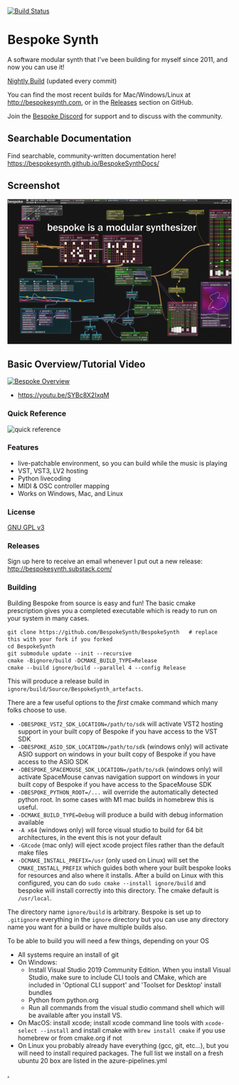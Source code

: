 [![Build Status](https://dev.azure.com/awwbees/BespokeSynth/_apis/build/status/BespokeSynth.BespokeSynth?branchName=main)](https://dev.azure.com/awwbees/BespokeSynth/_build/latest?definitionId=1&branchName=main)

# Bespoke Synth
A software modular synth that I've been building for myself since 2011, and now you can use it!

[Nightly Build](https://github.com/BespokeSynth/BespokeSynth/releases/tag/Nightly) (updated every commit)

You can find the most recent builds for Mac/Windows/Linux at http://bespokesynth.com, or in the [Releases](https://github.com/BespokeSynth/BespokeSynth/releases) section on GitHub.

Join the [Bespoke Discord](https://discord.gg/YdTMkvvpZZ) for support and to discuss with the community.

## Searchable Documentation
Find searchable, community-written documentation here! https://bespokesynth.github.io/BespokeSynthDocs/

## Screenshot
![screenshot](screenshot-1.png)

## Basic Overview/Tutorial Video
[![Bespoke Overview](https://img.youtube.com/vi/SYBc8X2IxqM/0.jpg)](https://www.youtube.com/watch?v=SYBc8X2IxqM)
* https://youtu.be/SYBc8X2IxqM

### Quick Reference
![quick reference](bespoke_quick_reference.png)

### Features
* live-patchable environment, so you can build while the music is playing
* VST, VST3, LV2 hosting
* Python livecoding
* MIDI & OSC controller mapping
* Works on Windows, Mac, and Linux

### License

[GNU GPL v3](LICENSE)

### Releases
Sign up here to receive an email whenever I put out a new release: http://bespokesynth.substack.com/

### Building

Building Bespoke from source is easy and fun! The basic cmake prescription gives you a completed
executable which is ready to run on your system in many cases.

```shell
git clone https://github.com/BespokeSynth/BespokeSynth   # replace this with your fork if you forked
cd BespokeSynth
git submodule update --init --recursive
cmake -Bignore/build -DCMAKE_BUILD_TYPE=Release
cmake --build ignore/build --parallel 4 --config Release
```

This will produce a release build in `ignore/build/Source/BespokeSynth_artefacts`.

There are a few useful options to the *first* cmake command which many folks choose to use.

* `-DBESPOKE_VST2_SDK_LOCATION=/path/to/sdk` will activate VST2 hosting support in your built 
copy of Bespoke if you have access to the VST SDK
* `-DBESPOKE_ASIO_SDK_LOCATION=/path/to/sdk` (windows only) will activate ASIO support on windows in your built copy of Bespoke if you have access to the ASIO SDK
* `-DBESPOKE_SPACEMOUSE_SDK_LOCATION=/path/to/sdk` (windows only) will activate SpaceMouse canvas navigation support on windows in your built copy of Bespoke if you have access to the SpaceMouse SDK
* `-DBESPOKE_PYTHON_ROOT=/...` will override the automatically detected python root. In some cases with M1 mac builds in homebrew this is useful.
* `-DCMAKE_BUILD_TYPE=Debug` will produce a build with debug information available
* `-A x64` (windows only) will force visual studio to build for 64 bit architectures, in the event this is not your default
* `-GXcode` (mac only) will eject xcode project files rather than the default make files
* `-DCMAKE_INSTALL_PREFIX=/usr` (only used on Linux) will set the `CMAKE_INSTALL_PREFIX` which guides both where your
built bespoke looks for resources and also where it installs. After a build on Linux with this configured, you can
do `sudo cmake --install ignore/build` and bespoke will install correctly into this directory. The cmake default is `/usr/local`.

The directory name `ignore/build` is arbitrary. Bespoke is set up to `.gitignore` everything in the `ignore` directory but you
can use any directory name you want for a build or have multiple builds also.

To be able to build you will need a few things, depending on your OS

* All systems require an install of git
* On Windows: 
  * Install Visual Studio 2019 Community Edition. When you install Visual Studio, make sure to include CLI tools and CMake, which are included in
    'Optional CLI support' and 'Toolset for Desktop' install bundles
  * Python from python.org
  * Run all commands from the visual studio command shell which will be available after you install VS.
* On MacOS: install xcode; install xcode command line tools with `xcode-select --install` and install cmake with `brew install cmake` if you use homebrew or from cmake.org if not
* On Linux you probably already have everything (gcc, git, etc...), but you will need to install required packages. The full list we
install on a fresh ubuntu 20 box are listed in the azure-pipelines.yml

<a rel="me" href="https://post.lurk.org/@awwbees">.</a>
